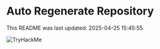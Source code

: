 # Auto Regenerate Repository

This README was last updated: 2025-04-25 15:45:55

 ![TryHackMe](https://tryhackme.com/badge/533634)